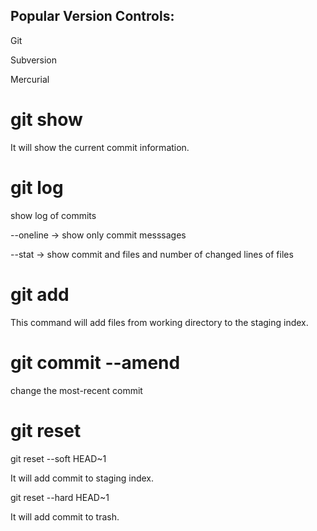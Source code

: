 ## Popular Version Controls:

Git

Subversion

Mercurial

# git show
It will show the current commit information.

# git log
show log of commits

--oneline -> show only commit messsages

--stat -> show commit and files and number of changed lines of files

# git add
This command will add files from working directory to the staging index.

# git commit --amend
change the most-recent commit

# git reset
git reset --soft HEAD~1

It will add commit to staging index.

git reset --hard HEAD~1

It will add commit to trash.

